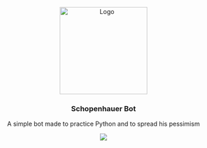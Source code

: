 <p align="center">
  <a href="https://github.com/github_username/repo">
    <img src="https://pbs.twimg.com/profile_images/1214609302549417984/be2d0pCu_400x400.jpg" alt="Logo" width="200" height="200">
  </a>

  <h3 align="center">Schopenhauer Bot</h3>

  <p align="center">
    A simple bot made to practice Python and to spread his pessimism
  </p>
</p>


<p align="center">
  <a href="https://twitter.com/BotSchopenhauer">
    <img src="https://img.shields.io/twitter/follow/BotSchopenhauer?label=Follow%20Me&style=social">
  </a>
</p>
